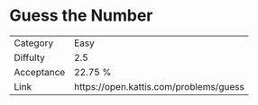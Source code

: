 # Guess the Number

<table>
    <tr>
        <td>Category</td>
        <td>Easy</td>
    </tr>
    <tr>
        <td>Diffulty</td>
        <td>2.5</td>
    </tr>
    <tr>
        <td>Acceptance</td>
        <td>22.75 %</td>
    </tr>
    <tr>
        <td>Link</td>
        <td>https://open.kattis.com/problems/guess</td>
    </tr>
</table>